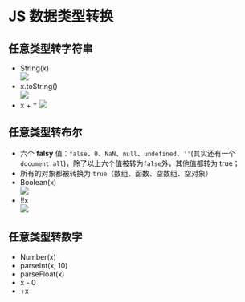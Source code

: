# JS 数据类型转换

## 任意类型转字符串

- String(x)  
  ![](https://img.yancongwen.cn/18-9-20/9436618.jpg)
- x.toString()  
  ![](https://img.yancongwen.cn/18-9-20/40339551.jpg)
- x + ''
  ![](https://img.yancongwen.cn/18-9-20/5923289.jpg)

## 任意类型转布尔

- 六个 **falsy** 值：`false`、`0`、`NaN`、`null`、`undefined`、`''`(其实还有一个`document.all`)，除了以上六个值被转为`false`外，其他值都转为 true；
- 所有的对象都被转换为 `true`（数组、函数、空数组、空对象）
- Boolean(x)  
  ![](https://img.yancongwen.cn/18-9-18/2569689.jpg)
- !!x  
  ![](https://img.yancongwen.cn/18-9-18/79806060.jpg)

## 任意类型转数字

- Number(x)
- parseInt(x, 10)
- parseFloat(x)
- x - 0
- +x
